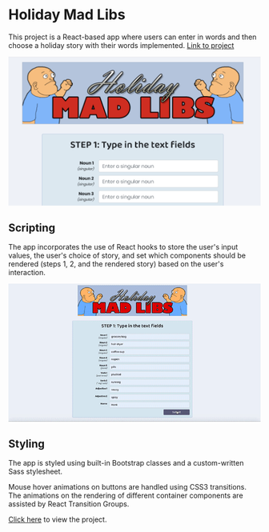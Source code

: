# Holiday Mad Libs

This project is a React-based app where users can enter in words and then choose a holiday story with their words implemented. <a href="https://franklintendo.github.io/holiday-mad-libs/">Link to project</a>

![Image of welcoming screen](./screenshots/welcome.png)

## Scripting

The app incorporates the use of React hooks to store the user's input values, the user's choice of story, and set which components should be rendered (steps 1, 2, and the rendered story) based on the user's interaction.

![Demo](./screenshots/demo.gif)

## Styling

The app is styled using built-in Bootstrap classes and a custom-written Sass stylesheet.

Mouse hover animations on buttons are handled using CSS3 transitions. The animations on the rendering of different container components are assisted by React Transition Groups.

<a href="https://franklintendo.github.io/holiday-mad-libs/">Click here</a> to view the project.
